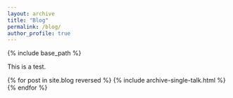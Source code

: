 ```yaml
---
layout: archive
title: "Blog"
permalink: /blog/
author_profile: true
---
```


{% include base_path %}

This is a test.

{% for post in site.blog reversed %}
  {% include archive-single-talk.html %}
{% endfor %}